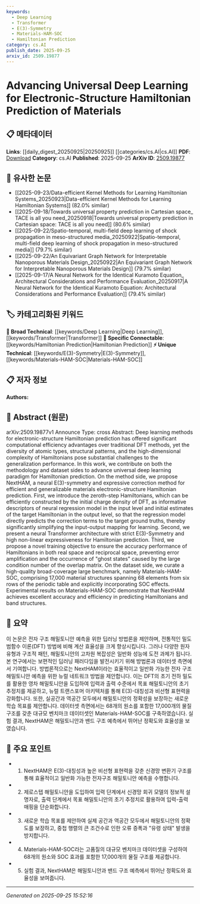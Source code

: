 ```yaml
---
keywords:
  - Deep Learning
  - Transformer
  - E(3)-Symmetry
  - Materials-HAM-SOC
  - Hamiltonian Prediction
category: cs.AI
publish_date: 2025-09-25
arxiv_id: 2509.19877
---
```


<!-- KEYWORD_LINKING_METADATA:
{
  "processed_timestamp": "2025-09-25T15:52:16.534714",
  "vocabulary_version": "1.0",
  "selected_keywords": [
    "Deep Learning",
    "Transformer",
    "E(3)-Symmetry",
    "Materials-HAM-SOC",
    "Hamiltonian Prediction"
  ],
  "rejected_keywords": [],
  "similarity_scores": {
    "Deep Learning": 0.85,
    "Transformer": 0.82,
    "E(3)-Symmetry": 0.78,
    "Materials-HAM-SOC": 0.8,
    "Hamiltonian Prediction": 0.83
  },
  "extraction_method": "AI_prompt_based",
  "budget_applied": true,
  "candidates_json": {
    "candidates": [
      {
        "surface": "Deep Learning",
        "canonical": "Deep Learning",
        "aliases": [],
        "category": "broad_technical",
        "rationale": "Deep Learning is a foundational concept that connects various advanced machine learning techniques.",
        "novelty_score": 0.45,
        "connectivity_score": 0.9,
        "specificity_score": 0.5,
        "link_intent_score": 0.85
      },
      {
        "surface": "Transformer",
        "canonical": "Transformer",
        "aliases": [],
        "category": "broad_technical",
        "rationale": "Transformers are a key architecture in neural networks, relevant for linking to other works using similar models.",
        "novelty_score": 0.4,
        "connectivity_score": 0.88,
        "specificity_score": 0.6,
        "link_intent_score": 0.82
      },
      {
        "surface": "E(3)-Symmetry",
        "canonical": "E(3)-Symmetry",
        "aliases": [
          "Euclidean Symmetry"
        ],
        "category": "unique_technical",
        "rationale": "E(3)-Symmetry is a unique concept in the context of Hamiltonian prediction, enhancing specificity in linking.",
        "novelty_score": 0.75,
        "connectivity_score": 0.65,
        "specificity_score": 0.85,
        "link_intent_score": 0.78
      },
      {
        "surface": "Materials-HAM-SOC",
        "canonical": "Materials-HAM-SOC",
        "aliases": [
          "Materials Hamiltonian SOC"
        ],
        "category": "unique_technical",
        "rationale": "Materials-HAM-SOC is a specific dataset that can link to other research using or extending this benchmark.",
        "novelty_score": 0.8,
        "connectivity_score": 0.7,
        "specificity_score": 0.9,
        "link_intent_score": 0.8
      },
      {
        "surface": "Hamiltonian Prediction",
        "canonical": "Hamiltonian Prediction",
        "aliases": [
          "Hamiltonian Estimation"
        ],
        "category": "specific_connectable",
        "rationale": "Hamiltonian Prediction is central to the paper's focus and connects to broader topics in quantum mechanics and materials science.",
        "novelty_score": 0.65,
        "connectivity_score": 0.85,
        "specificity_score": 0.78,
        "link_intent_score": 0.83
      }
    ],
    "ban_list_suggestions": [
      "methodology",
      "dataset",
      "performance"
    ]
  },
  "decisions": [
    {
      "candidate_surface": "Deep Learning",
      "resolved_canonical": "Deep Learning",
      "decision": "linked",
      "scores": {
        "novelty": 0.45,
        "connectivity": 0.9,
        "specificity": 0.5,
        "link_intent": 0.85
      }
    },
    {
      "candidate_surface": "Transformer",
      "resolved_canonical": "Transformer",
      "decision": "linked",
      "scores": {
        "novelty": 0.4,
        "connectivity": 0.88,
        "specificity": 0.6,
        "link_intent": 0.82
      }
    },
    {
      "candidate_surface": "E(3)-Symmetry",
      "resolved_canonical": "E(3)-Symmetry",
      "decision": "linked",
      "scores": {
        "novelty": 0.75,
        "connectivity": 0.65,
        "specificity": 0.85,
        "link_intent": 0.78
      }
    },
    {
      "candidate_surface": "Materials-HAM-SOC",
      "resolved_canonical": "Materials-HAM-SOC",
      "decision": "linked",
      "scores": {
        "novelty": 0.8,
        "connectivity": 0.7,
        "specificity": 0.9,
        "link_intent": 0.8
      }
    },
    {
      "candidate_surface": "Hamiltonian Prediction",
      "resolved_canonical": "Hamiltonian Prediction",
      "decision": "linked",
      "scores": {
        "novelty": 0.65,
        "connectivity": 0.85,
        "specificity": 0.78,
        "link_intent": 0.83
      }
    }
  ]
}
-->

# Advancing Universal Deep Learning for Electronic-Structure Hamiltonian Prediction of Materials

## 📋 메타데이터

**Links**: [[daily_digest_20250925|20250925]] [[categories/cs.AI|cs.AI]]
**PDF**: [Download](https://arxiv.org/pdf/2509.19877.pdf)
**Category**: cs.AI
**Published**: 2025-09-25
**ArXiv ID**: [2509.19877](https://arxiv.org/abs/2509.19877)

## 🔗 유사한 논문
- [[2025-09-23/Data-efficient Kernel Methods for Learning Hamiltonian Systems_20250923|Data-efficient Kernel Methods for Learning Hamiltonian Systems]] (82.0% similar)
- [[2025-09-18/Towards universal property prediction in Cartesian space_ TACE is all you need_20250918|Towards universal property prediction in Cartesian space: TACE is all you need]] (80.6% similar)
- [[2025-09-22/Spatio-temporal, multi-field deep learning of shock propagation in meso-structured media_20250922|Spatio-temporal, multi-field deep learning of shock propagation in meso-structured media]] (79.7% similar)
- [[2025-09-22/An Equivariant Graph Network for Interpretable Nanoporous Materials Design_20250922|An Equivariant Graph Network for Interpretable Nanoporous Materials Design]] (79.7% similar)
- [[2025-09-17/A Neural Network for the Identical Kuramoto Equation_ Architectural Considerations and Performance Evaluation_20250917|A Neural Network for the Identical Kuramoto Equation: Architectural Considerations and Performance Evaluation]] (79.4% similar)

## 🏷️ 카테고리화된 키워드
**🧠 Broad Technical**: [[keywords/Deep Learning|Deep Learning]], [[keywords/Transformer|Transformer]]
**🔗 Specific Connectable**: [[keywords/Hamiltonian Prediction|Hamiltonian Prediction]]
**⚡ Unique Technical**: [[keywords/E(3)-Symmetry|E(3)-Symmetry]], [[keywords/Materials-HAM-SOC|Materials-HAM-SOC]]

## 📋 저자 정보

**Authors:** 

## 📄 Abstract (원문)

arXiv:2509.19877v1 Announce Type: cross 
Abstract: Deep learning methods for electronic-structure Hamiltonian prediction has offered significant computational efficiency advantages over traditional DFT methods, yet the diversity of atomic types, structural patterns, and the high-dimensional complexity of Hamiltonians pose substantial challenges to the generalization performance. In this work, we contribute on both the methodology and dataset sides to advance universal deep learning paradigm for Hamiltonian prediction. On the method side, we propose NextHAM, a neural E(3)-symmetry and expressive correction method for efficient and generalizable materials electronic-structure Hamiltonian prediction. First, we introduce the zeroth-step Hamiltonians, which can be efficiently constructed by the initial charge density of DFT, as informative descriptors of neural regression model in the input level and initial estimates of the target Hamiltonian in the output level, so that the regression model directly predicts the correction terms to the target ground truths, thereby significantly simplifying the input-output mapping for learning. Second, we present a neural Transformer architecture with strict E(3)-Symmetry and high non-linear expressiveness for Hamiltonian prediction. Third, we propose a novel training objective to ensure the accuracy performance of Hamiltonians in both real space and reciprocal space, preventing error amplification and the occurrence of "ghost states" caused by the large condition number of the overlap matrix. On the dataset side, we curate a high-quality broad-coverage large benchmark, namely Materials-HAM-SOC, comprising 17,000 material structures spanning 68 elements from six rows of the periodic table and explicitly incorporating SOC effects. Experimental results on Materials-HAM-SOC demonstrate that NextHAM achieves excellent accuracy and efficiency in predicting Hamiltonians and band structures.

## 📝 요약

이 논문은 전자 구조 해밀토니안 예측을 위한 딥러닝 방법론을 제안하며, 전통적인 밀도 범함수 이론(DFT) 방법에 비해 계산 효율성을 크게 향상시킵니다. 그러나 다양한 원자 유형과 구조적 패턴, 해밀토니안의 고차원 복잡성은 일반화 성능에 도전 과제가 됩니다. 본 연구에서는 보편적인 딥러닝 패러다임을 발전시키기 위해 방법론과 데이터셋 측면에서 기여합니다. 방법론적으로는 NextHAM이라는 효율적이고 일반화 가능한 전자 구조 해밀토니안 예측을 위한 뉴럴 네트워크 방법을 제안합니다. 이는 DFT의 초기 전하 밀도를 활용한 영차 해밀토니안을 도입하여 입력과 출력 수준에서 목표 해밀토니안의 초기 추정치를 제공하고, 뉴럴 트랜스포머 아키텍처를 통해 E(3)-대칭성과 비선형 표현력을 강화합니다. 또한, 실공간과 역공간 모두에서 해밀토니안의 정확성을 보장하는 새로운 학습 목표를 제안합니다. 데이터셋 측면에서는 68개의 원소를 포함한 17,000개의 물질 구조를 갖춘 대규모 벤치마크 데이터셋인 Materials-HAM-SOC를 구축하였습니다. 실험 결과, NextHAM은 해밀토니안과 밴드 구조 예측에서 뛰어난 정확도와 효율성을 보였습니다.

## 🎯 주요 포인트

- 1. NextHAM은 E(3)-대칭성과 높은 비선형 표현력을 갖춘 신경망 변환기 구조를 통해 효율적이고 일반화 가능한 전자구조 해밀토니안 예측을 수행합니다.
- 2. 제로스텝 해밀토니안을 도입하여 입력 단계에서 신경망 회귀 모델의 정보적 설명자로, 출력 단계에서 목표 해밀토니안의 초기 추정치로 활용하여 입력-출력 매핑을 단순화합니다.
- 3. 새로운 학습 목표를 제안하여 실제 공간과 역공간 모두에서 해밀토니안의 정확도를 보장하고, 중첩 행렬의 큰 조건수로 인한 오류 증폭과 "유령 상태" 발생을 방지합니다.
- 4. Materials-HAM-SOC라는 고품질의 대규모 벤치마크 데이터셋을 구성하여 68개의 원소와 SOC 효과를 포함한 17,000개의 물질 구조를 제공합니다.
- 5. 실험 결과, NextHAM은 해밀토니안과 밴드 구조 예측에서 뛰어난 정확도와 효율성을 보여줍니다.


---

*Generated on 2025-09-25 15:52:16*